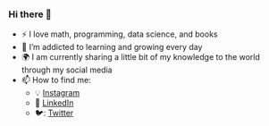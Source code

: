### Hi there 👋

- :zap: I love math, programming, data science, and books
- 🌱 I’m addicted to learning and growing every day
- :earth_africa: I am currently sharing a little bit of my knowledge to the world through my social media
- 📫 How to find me: 
  - :bulb: [Instagram](https://www.instagram.com/__hzsombi/)
  - :office: [LinkedIn](https://www.linkedin.com/in/zsombor-horv%C3%A1th-b2a409214/)
  - 🐦: [Twitter](https://twitter.com/ZsomborHorvth11)


